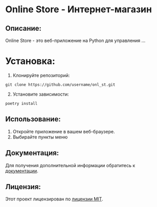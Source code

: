 # Online Store - Интернет-магазин

## Описание:

Online Store - это веб-приложение на Python для управления ...

# Установка:

1. Клонируйте репозиторий:
```
git clone https://github.com/username/onl_st.git
```
2. Установите зависимости:
```
poetry install
```
## Использование:

1. Откройте приложение в вашем веб-браузере.
2. Выбирайте пункты меню


## Документация:

Для получения дополнительной информации обратитесь к [документации](docs/README.md).

## Лицензия:

Этот проект лицензирован по [лицензии MIT](LICENSE).
